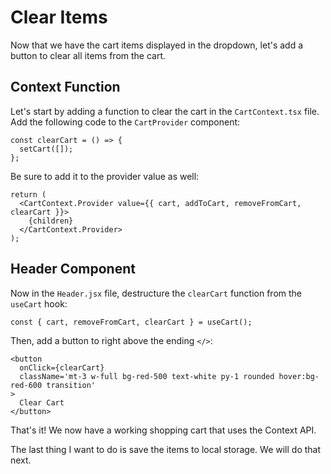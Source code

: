 # Clear Items

Now that we have the cart items displayed in the dropdown, let's add a button to clear all items from the cart.

## Context Function

Let's start by adding a function to clear the cart in the `CartContext.tsx` file. Add the following code to the `CartProvider` component:

```tsx
const clearCart = () => {
  setCart([]);
};
```

Be sure to add it to the provider value as well:

```tsx
return (
  <CartContext.Provider value={{ cart, addToCart, removeFromCart, clearCart }}>
    {children}
  </CartContext.Provider>
);
```

## Header Component

Now in the `Header.jsx` file, destructure the `clearCart` function from the `useCart` hook:

```tsx
const { cart, removeFromCart, clearCart } = useCart();
```

Then, add a button to right above the ending `</>`:

```tsx
<button
  onClick={clearCart}
  className='mt-3 w-full bg-red-500 text-white py-1 rounded hover:bg-red-600 transition'
>
  Clear Cart
</button>
```

That's it! We now have a working shopping cart that uses the Context API.

The last thing I want to do is save the items to local storage. We will do that next.
